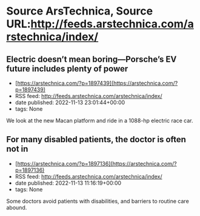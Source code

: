 # Source ArsTechnica, Source URL:http://feeds.arstechnica.com/arstechnica/index/

## Electric doesn’t mean boring—Porsche’s EV future includes plenty of power
 - [https://arstechnica.com/?p=1897439](https://arstechnica.com/?p=1897439)
 - RSS feed: http://feeds.arstechnica.com/arstechnica/index/
 - date published: 2022-11-13 23:01:44+00:00
 - tags: None

We look at the new Macan platform and ride in a 1088-hp electric race car.

## For many disabled patients, the doctor is often not in
 - [https://arstechnica.com/?p=1897136](https://arstechnica.com/?p=1897136)
 - RSS feed: http://feeds.arstechnica.com/arstechnica/index/
 - date published: 2022-11-13 11:16:19+00:00
 - tags: None

Some doctors avoid patients with disabilities, and barriers to routine care abound.
